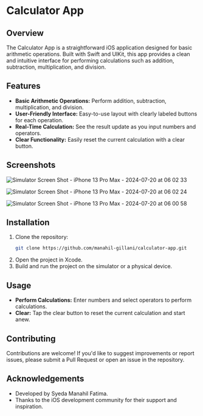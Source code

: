 # Calculator App

## Overview
The Calculator App is a straightforward iOS application designed for basic arithmetic operations. Built with Swift and UIKit, this app provides a clean and intuitive interface for performing calculations such as addition, subtraction, multiplication, and division.

## Features
- **Basic Arithmetic Operations:** Perform addition, subtraction, multiplication, and division.
- **User-Friendly Interface:** Easy-to-use layout with clearly labeled buttons for each operation.
- **Real-Time Calculation:** See the result update as you input numbers and operators.
- **Clear Functionality:** Easily reset the current calculation with a clear button.

## Screenshots

![Simulator Screen Shot - iPhone 13 Pro Max - 2024-07-20 at 06 02 33](https://github.com/user-attachments/assets/4be69a08-4d3e-4acc-89e9-e2ed09f3ddd0)

![Simulator Screen Shot - iPhone 13 Pro Max - 2024-07-20 at 06 02 24](https://github.com/user-attachments/assets/d5a7b8e1-65eb-4d2f-be3a-28c3e5f3a15f)

![Simulator Screen Shot - iPhone 13 Pro Max - 2024-07-20 at 06 00 58](https://github.com/user-attachments/assets/3383d253-5cf9-4af6-91b5-9e567b90e683)

## Installation
1. Clone the repository:
    ```sh
    git clone https://github.com/manahil-gillani/calculator-app.git
    ```
2. Open the project in Xcode.
3. Build and run the project on the simulator or a physical device.

## Usage
- **Perform Calculations:** Enter numbers and select operators to perform calculations.
- **Clear:** Tap the clear button to reset the current calculation and start anew.

## Contributing
Contributions are welcome! If you'd like to suggest improvements or report issues, please submit a Pull Request or open an issue in the repository.

## Acknowledgements
- Developed by Syeda Manahil Fatima.
- Thanks to the iOS development community for their support and inspiration.

